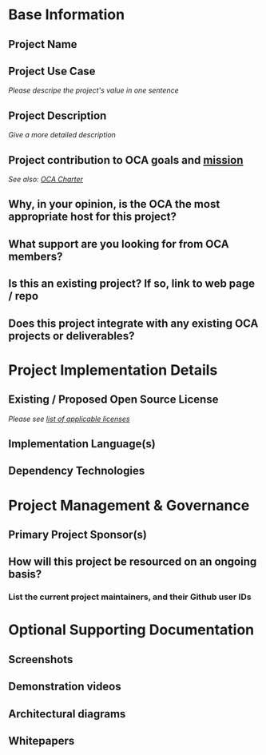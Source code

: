 # Base Information

## Project Name

## Project Use Case 
_Please descripe the project's value in one sentence_

## Project Description 
_Give a more detailed description_

## Project contribution to OCA goals and [mission](https://opencybersecurityalliance.org/about/)
_See also: [OCA Charter](https://github.com/opencybersecurityalliance/oasis-open-project/blob/main/CHARTER.md)_

## Why, in your opinion, is the OCA the most appropriate host for this project?

## What support are you looking for from OCA members?

## Is this an existing project? If so, link to web page / repo

## Does this project integrate with any existing OCA projects or deliverables?

# Project Implementation Details

## Existing / Proposed Open Source License 
_Please see [list of applicable licenses](https://www.oasis-open.org/policies-guidelines/open-projects-process/#repository-specification-licenses)_

## Implementation Language(s)

## Dependency Technologies

# Project Management & Governance

## Primary Project Sponsor(s)

## How will this project be resourced on an ongoing basis?

### List the current project maintainers, and their Github user IDs

# Optional Supporting Documentation
## Screenshots

## Demonstration videos

## Architectural diagrams

## Whitepapers
